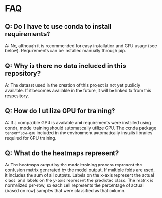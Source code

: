 # FAQ

## Q: Do I have to use conda to install requirements?<br>
A: No, although it is recommended for easy installation and GPU usage (see below). Requirements can be installed manually through pip. 


## Q: Why is there no data included in this repository?<br>
A: The dataset used in the creation of this project is not yet publicly available. If it becomes available in the future, it will be linked to from this respository.

## Q: How do I utilize GPU for training?
A: If a compatible GPU is available and requirements were installed using conda, model training should automatically utilize GPU. The conda package `tensorflow-gpu` included in the environment automatically installs libraries required for GPU training.

## Q: What do the heatmaps represent?
A: The heatmaps output by the model training process represent the confusion matrix generated by the model output. If multiple folds are used, it includes the sum of all outputs. Labels on the x-axis represent the actual class, and labels on the y-axis represent the predicted class. The matrix is normalized per-row, so each cell represents the percentage of actual (based on row) samples that were classified as that column.